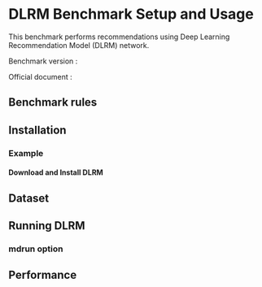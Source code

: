 # DLRM Benchmark Setup and Usage
This benchmark performs recommendations using Deep Learning Recommendation Model (DLRM) network.

Benchmark version :

Official document :


## Benchmark rules
## Installation
### Example 
#### Download and Install DLRM
## Dataset
## Running DLRM
### mdrun option
## Performance
